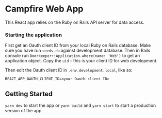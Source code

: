 # Campfire Web App
This React app relies on the Ruby on Rails API server for data access.

### Starting the application
First get an Oauth client ID from your local Ruby on Rails database. Make sure you have run `seeds.rb` against development database. Then in Rails console run `Doorkeeper::Application.where(name: 'Web')` to get an application object. Copy the `uid` - this is your client ID for web development.

Then edit the Oauth client ID in `.env.development.local`, like so:
```
REACT_APP_OAUTH_CLIENT_ID=<your Oauth client ID>
```

## Getting Started

`yarn dev` to start the app
or `yarn build` and `yarn start` to start a production version of the app
